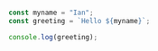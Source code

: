 ```javascript

const myname = "Ian";
const greeting = `Hello ${myname}`;

console.log(greeting);


```